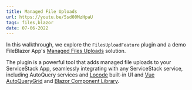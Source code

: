 ```yaml
---
title: Managed File Uploads
url: https://youtu.be/5sd00MzHpaU
tags: files,blazor
date: 07-06-2022
---
```


In this walkthrough, we explore the `FilesUploadFeature` plugin and a demo FileBlazor App's 
[Managed Files Uploads](https://docs.servicestack.net/locode/files) solution. 

The plugin is a powerful tool that adds managed file uploads to your ServiceStack App, seamlessly integrating 
with any ServiceStack service, including AutoQuery services and [Locode](/auto-ui#locode) built-in UI 
and [Vue AutoQueryGrid](https://docs.servicestack.net/vue/gallery/autoquerygrid) and 
[Blazor Component Library](https://blazor-gallery.servicestack.net/gallery).
